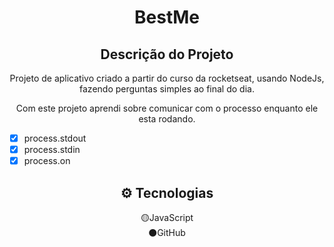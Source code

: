 <h1 align="center">BestMe</h1>

<h2 align="center">Descrição do Projeto</h2>

<p align="center">Projeto de aplicativo criado a partir do curso da rocketseat, usando NodeJs, fazendo perguntas simples ao final do dia.</p>

<p align="center">Com este projeto aprendi sobre comunicar com o processo enquanto ele esta rodando.</p>

- [x] process.stdout
- [x] process.stdin
- [x] process.on

<h2 align="center"> ⚙ Tecnologias </h2>

<p align="center">🟡JavaScript<br/> ⚫GitHub</p>
